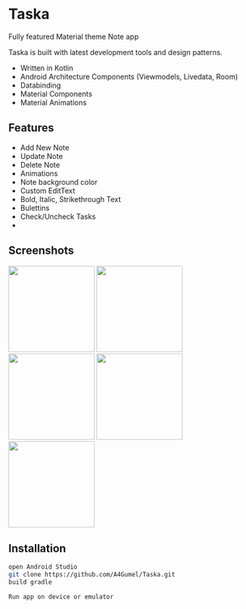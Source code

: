 # Taska

Fully featured Material theme Note app

Taska is built with latest development tools and design patterns.

- Written in Kotlin
- Android Architecture Components (Viewmodels, Livedata, Room)
- Databinding
- Material Components
- Material Animations

## Features
- Add New Note
- Update Note
- Delete Note
- Animations
- Note background color
- Custom EditText
- Bold, Italic, Strikethrough Text
- Bulettins
- Check/Uncheck Tasks
- 
## Screenshots

<p float="left">
  <img src="https://user-images.githubusercontent.com/71941098/198902936-a6fad712-efe8-4b84-912f-3fe83b79af9d.png" width="170" />
  <img src="https://user-images.githubusercontent.com/71941098/198902903-8c3b942f-6a75-401f-8efe-478d2fef2b7b.png" width="170" /> 
  <img src="https://user-images.githubusercontent.com/71941098/198902957-fcf170ee-7f46-498a-9a01-e6ee8217fba3.png" width="170" />
  <img src="https://user-images.githubusercontent.com/71941098/198902979-f93d9fe4-20e4-4cbc-ac05-28ec968a5c45.png" width="170" />
   <img src="https://user-images.githubusercontent.com/71941098/198903009-7707e85f-0069-4811-950e-33f4bbe2be8d.png" width="170" />
</p>

## Installation 

``` bash 
open Android Studio
git clone https://github.com/A4Gumel/Taska.git
build gradle

Run app on device or emulator

```
